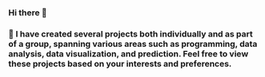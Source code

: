 ### Hi there 👋
### 💬 I have created several projects both individually and as part of a group, spanning various areas such as programming, data analysis, data visualization, and prediction. Feel free to view these projects based on your interests and preferences.


<!--
**LeonWongLeung/LeonWongLeung** is a ✨ _special_ ✨ repository because its `README.md` (this file) appears on your GitHub profile.

Here are some ideas to get you started:

- 🔭 I’m currently working on ...
- 🌱 I’m currently learning ...
- 👯 I’m looking to collaborate on ...
- 🤔 I’m looking for help with ...
- 💬 Ask me about ...
- 📫 How to reach me: ...
- 😄 Pronouns: ...
- ⚡ Fun fact: ...
-->
